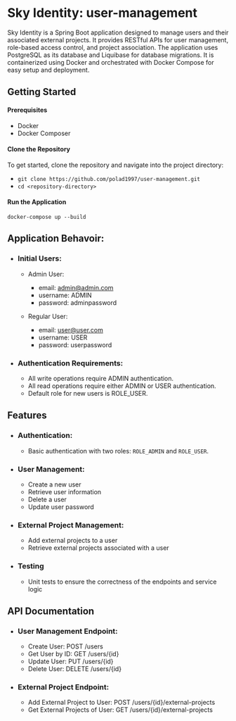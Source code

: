 # Sky Identity: user-management

Sky Identity is a Spring Boot application designed to manage users and their associated external projects. It provides RESTful APIs for user management, role-based access control, and project association. The application uses PostgreSQL as its database and Liquibase for database migrations. It is containerized using Docker and orchestrated with Docker Compose for easy setup and deployment.

## Getting Started

#### Prerequisites
- Docker
- Docker Composer

#### Clone the Repository
To get started, clone the repository and navigate into the project directory:
- `git clone https://github.com/polad1997/user-management.git`
- `cd <repository-directory>`

#### Run the Application
`docker-compose up --build`


## Application Behavoir:
- ### Initial Users:
    - Admin User:
      - email: admin@admin.com
      - username: ADMIN
      - password: adminpassword
      
    - Regular User:
      - email: user@user.com
      - username: USER
      - password: userpassword
- ### Authentication Requirements:
    - All write operations require ADMIN authentication.
    - All read operations require either ADMIN or USER authentication.
    - Default role for new users is ROLE_USER.


## Features
- ### Authentication:
    - Basic authentication with two roles: `ROLE_ADMIN` and `ROLE_USER`.
- ### User Management:
    - Create a new user
    - Retrieve user information
    - Delete a user
    - Update user password
- ### External Project Management:
    - Add external projects to a user
    - Retrieve external projects associated with a user
- ### Testing
    - Unit tests to ensure the correctness of the endpoints and service logic


## API Documentation
- ### User Management Endpoint:
  - Create User: POST /users
  - Get User by ID: GET /users/{id}
  - Update User: PUT /users/{id}
  - Delete User: DELETE /users/{id}
  
- ### External Project Endpoint:
  - Add External Project to User: POST /users/{id}/external-projects
  - Get External Projects of User: GET /users/{id}/external-projects


